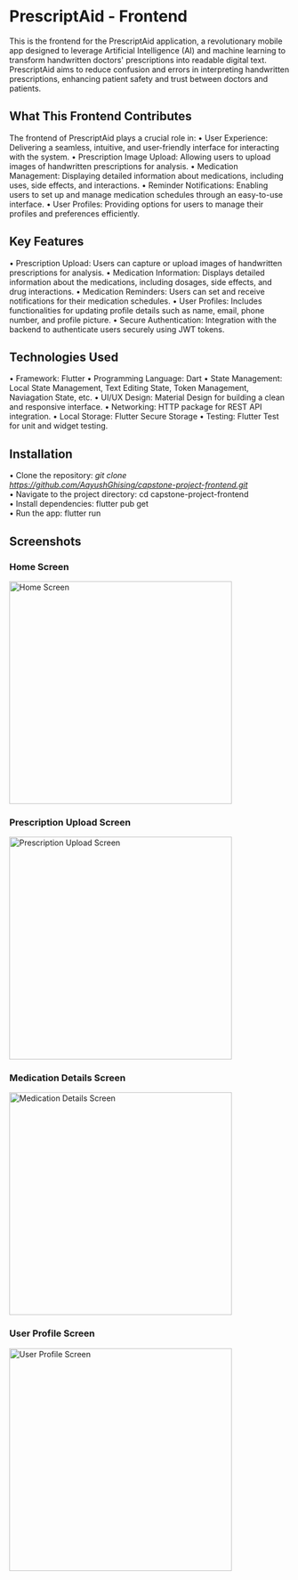 # PrescriptAid - Frontend
This is the frontend for the PrescriptAid application, a revolutionary mobile app designed to leverage Artificial Intelligence (AI) and machine learning to transform handwritten doctors' prescriptions into readable digital text. PrescriptAid aims to reduce confusion and errors in interpreting handwritten prescriptions, enhancing patient safety and trust between doctors and patients.

## What This Frontend Contributes
The frontend of PrescriptAid plays a crucial role in:
• User Experience: Delivering a seamless, intuitive, and user-friendly interface for interacting with the system.
• Prescription Image Upload: Allowing users to upload images of handwritten prescriptions for analysis.
• Medication Management: Displaying detailed information about medications, including uses, side effects, and interactions.
• Reminder Notifications: Enabling users to set up and manage medication schedules through an easy-to-use interface.
• User Profiles: Providing options for users to manage their profiles and preferences efficiently.

## Key Features
• Prescription Upload: Users can capture or upload images of handwritten prescriptions for analysis.
• Medication Information: Displays detailed information about the medications, including dosages, side effects, and drug interactions.
• Medication Reminders: Users can set and receive notifications for their medication schedules.
• User Profiles: Includes functionalities for updating profile details such as name, email, phone number, and profile picture.
• Secure Authentication: Integration with the backend to authenticate users securely using JWT tokens.

## Technologies Used
• Framework: Flutter
• Programming Language: Dart
• State Management: Local State Management, Text Editing State, Token Management, Naviagation State, etc.
• UI/UX Design: Material Design for building a clean and responsive interface.
• Networking: HTTP package for REST API integration.
• Local Storage: Flutter Secure Storage
• Testing: Flutter Test for unit and widget testing.

## Installation
• Clone the repository:
  *git clone https://github.com/AayushGhising/capstone-project-frontend.git*  
• Navigate to the project directory:
  cd capstone-project-frontend  
• Install dependencies:
  flutter pub get  
• Run the app:
  flutter run  

## Screenshots  

### Home Screen  
<img src="https://github.com/user-attachments/assets/0c3a060b-30a9-4e63-b6bc-152940f0aee1" alt="Home Screen" width="400" />  

### Prescription Upload Screen  
<img src="https://github.com/user-attachments/assets/b1b0f191-15d8-4b65-8fce-0a5b9002590d" alt="Prescription Upload Screen" width="400" />  

### Medication Details Screen  
<img src="https://github.com/user-attachments/assets/8426558a-bd54-4581-88ec-cb80b77e215c" alt="Medication Details Screen" width="400" />  

### User Profile Screen  
<img src="https://github.com/user-attachments/assets/f667385d-a6ae-45ba-8b13-3b187b198d75" alt="User Profile Screen" width="400" />  


